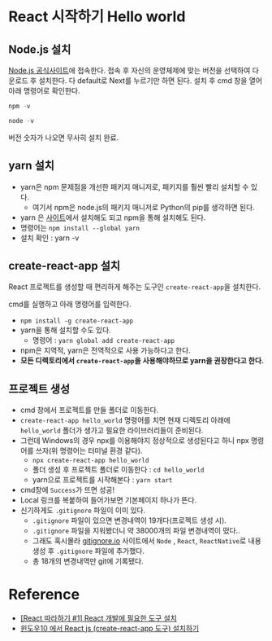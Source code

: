 # React 시작하기 Hello world
## Node.js 설치

[Node.js 공식사이트](https://nodejs.org/en/download/)에 접속한다. 접속 후 자신의 운영체제에 맞는 버전을 선택하여 다운로드 후 설치한다.
다 default로 Next를 누르기만 하면 된다.
설치 후 cmd 창을 열어 아래 명령어로 확인한다.
```node.js
npm -v

node -v
```
버전 숫자가 나오면 무사히 설치 완료.
## yarn 설치
- yarn은 npm 문제점을 개선한 패키지 매니저로, 패키지를 훨씬 빨리 설치할 수 있다.
  - 여기서 npm은 node.js의 패키지 매니저로 Python의 pip를 생각하면 된다.
- yarn 은 [사이트](https://classic.yarnpkg.com/en/docs/install/#windows-stable)에서 설치해도 되고 npm을 통해 설치해도 된다.
- 명령어는 `npm install --global yarn`
- 설치 확인 : yarn -v

## create-react-app 설치
React 프로젝트를 생성할 때 편리하게 해주는 도구인 `create-react-app`을 설치한다.

cmd를 실행하고 아래 명령어를 입력한다.
- `npm install -g create-react-app`
- yarn을 통해 설치할 수도 있다.
  - 명령어 : `yarn global add create-react-app`
- npm은 지역적, yarn은 전역적으로 사용 가능하다고 한다.
- **모든 디렉토리에서 `create-react-app`을 사용해야하므로 yarn을 권장한다고 한다.**

## 프로젝트 생성
- cmd 창에서 프로젝트를 만들 폴더로 이동한다.
- `create-react-app hello_world` 명령어를 치면 현재 디렉토리 아래에 `hello_world` 폴더가 생가고 필요한 라이브러리들이 준비된다.
- 그런데 Windows의 경우 npx를 이용해야지 정상적으로 생성된다고 하니 npx 명령어를 쓰자(위 명령어는 터미널 환경 같다).
  - `npx create-react-app hello_world`
  - 폴더 생성 후 프로젝트 폴더로 이동한다 : `cd hello_world`
  - yarn으로 프로젝트를 시작해본다 : `yarn start`
- cmd창에 `Success`가 뜨면 성공!
- Local 링크를 복붙하여 들어가보면 기본페이지 하나가 뜬다.
- 신기하게도 `.gitignore` 파일이 이미 있다.
  - `.gitignore` 파일이 있으면 변경내역이 19개다(프로젝트 생성 시).
  - `.gitignore` 파일을 지워봤더니 약 38000개의 파일 변경내역이 떴다..
  - 그래도 혹시몰라 [gitignore.io](https://www.toptal.com/developers/gitignore) 사이트에서 `Node` , `React`, `ReactNative`로 내용 생성 후 `.gitignore` 파일에 추가했다.
  - 총 18개의 변경내역만 git에 기록됐다.

# Reference
- [[React 따라하기 #1] React 개발에 필요한 도구 설치](https://hello-bryan.tistory.com/97?category=695724)
- [윈도우10 에서 React js (create-react-app 도구) 설치하기](https://leeph.tistory.com/25?category=680041)